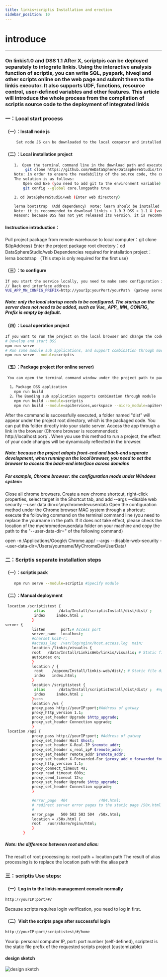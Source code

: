 ```yaml
---
title: linkis+scriptis Installation and erection
sidebar_position: 10
---
```


# introduce

---

### On linkis1.0 and DSS 1.1 After X, scriptpis can be deployed separately to integrate linkis. Using the interactive analysis function of scriptis, you can write SQL, pyspark, hiveql and other scripts online on the web page and submit them to the linkis executor. It also supports UDF, functions, resource control, user-defined variables and other features. This article will introduce the whole process from the compilation of scriptis source code to the deployment of integrated linkis
### 一：Local start process

#### （一）：Install node js
````bash
     Set node JS can be downloaded to the local computer and installed. Download address: http://nodejs.cn/download/ (it is recommended to use the latest stable version) this step is only required for the first use
````
#### （二）：Local installation project
````bash
    1， Open the terminal command line in the download path and execute the following commands:
         git clone https://github.com/WeDataSphere/DataSphereStudio/tree/dev-1.1.x(It is recommended to use this branch before dss1.1.0 release)
    Note: in order to ensure the readability of the source code, the coding specifications of some open source projects require that the naming of classes, methods and variables should be literal and avoid abbreviations. Therefore, some source code files may be named longer. Because the Windows version of Git is compiled with msys, it uses the old version of Windows API, and the file name is limited to 260 characters.
    The solution is as follows:
        Open cmd Exe (you need to add git to the environment variable) and execute the following command:
        git config --global core.longpaths true

    2，cd DataSphereStudio/web (Enter web directory)

    lerna bootstrap （Add dependency） Note: learn should be installed in lerna bootstrap instead of NPM install 
    Note: it is recommended to download linkis > 1.0.3 DSS > 1.1 X (version configuration download)
    Reason: because DSS has not yet released its version, it is recommended to use the branch of this interval before the release of dss1.1.0

````
#### Instruction introduction：

Pull project package from remote warehouse to local computer：git clone ${ipAddress}
Enter the project package root directory：cd DataSphereStudio/web
Dependencies required for installation project：lerna bootstrap （This step is only required for the first use）

#### （三）：to configure

````bash
If you start the service locally, you need to make some configuration in the code, such as in the root directory env. Development file:
// Back end interface address
VUE_APP_MN_CONFIG_PREFIX=http://yourIp:yourPort/yourPath （gatway server）
````
##### Note: only the local startup needs to be configured. The startup on the server does not need to be added, such as Vue_ APP_ MN_ CONFIG_ Prefix is empty by default.
#### （四）：Local operation project

````bash
If you want to run the project on the local browser and change the code to view the effect, you need to open the terminal command window under the project path and execute the following commands in the command:
# Develop and start DSS
npm run serve
# Run some module sub applications, and support combination through modules. For example, scripts version:
npm run serve --module=scriptis
````
#### （五）：Package project (for online server)
````bash
 You can open the terminal command window under the project path to package the project in the command and generate compiled code
  
  1，Package DSS application
    npm run build
  2，The Baoding sub application supports combination through module
    npm run build --module=scriptis
    npm run build --module=apiServices,workspace --micro_module=apiServices
````
After the command is successfully executed, a folder named "dist" will appear under the project root directory, which is the packaged code. You can put this folder directly into your static server.
Access the app through a link in the browser (Chrome browser is recommended): http://localhost:port/  .  When you use this method to run a project, the effect of your code changes will be dynamically reflected in the browser.

##### Note: because the project adopts front-end and back-end separate development, when running on the local browser, you need to set the browser to access the back-end interface across domains

##### For example, Chrome browser: the configuration mode under Windows system:

Close all chrome browsers.
Create a new chrome shortcut, right-click properties, select target in the Shortcut tab, and add --args --disable web security --user data dir=c:\mychromedevuserdata
Open the configuration method under the Chrome browser MAC system through a shortcut: execute the following command on the terminal command line (you need to replace the yourname in the path. If it does not take effect, please check the location of the mychromedevuserdata folder on your machine and copy the path to the "--user-data-dir=" of the following command)

open -n /Applications/Google\ Chrome.app/ --args --disable-web-security --user-data-dir=/Users/yourname/MyChromeDevUserData/

### 二：Scriptis separate installation steps

#### （一）：scriptis pack
````bash
	npm run serve --module=scriptis #Specify module
````
#### （二）：Manual deployment
````bash
 location /scriptistest { 
             alias      /data/Install/scriptisInstall/dist/dist/ ;
             index     index.html ;
            }
server {
            listen       port;# Access port
            server_name  localhost;
            #charset koi8-r;
            #access_log  /var/log/nginx/host.access.log  main;
            location /linkis/visualis {
            root   /data/Install/LinkisWeb/linkis/visualis; # Static file directory
            autoindex on;
            }
            location / {
             root    /appcom/Install/linkis-web/dist/; # Static file directory
             index   index.html;
            }
            location /scriptistest {
             alias      /data/Install/scriptisInstall/dist/dist/ ;  #nginx scriptis Static file storage path (customizable)
             index     index.html ;
            }~~~~
            location /ws {
            proxy_pass http://yourIP:port;#Address of gatway
            proxy_http_version 1.1;
            proxy_set_header Upgrade $http_upgrade;
            proxy_set_header Connection upgrade;
            }
 location /api {
            proxy_pass http://yourIP:port; #Address of gatway
            proxy_set_header Host $host;
            proxy_set_header X-Real-IP $remote_addr;
            proxy_set_header x_real_ipP $remote_addr;
            proxy_set_header remote_addr $remote_addr;
            proxy_set_header X-Forwarded-For $proxy_add_x_forwarded_for;
            proxy_http_version 1.1;
            proxy_connect_timeout 4s;
            proxy_read_timeout 600s;
            proxy_send_timeout 12s;
            proxy_set_header Upgrade $http_upgrade;
            proxy_set_header Connection upgrade;
            }

            #error_page  404              /404.html;
            # redirect server error pages to the static page /50x.html
            #
            error_page   500 502 503 504  /50x.html;
            location = /50x.html {
            root   /usr/share/nginx/html;
            }
        }
````
##### Note: the difference between root and alias:
The result of root processing is: root path + location path
The result of alias processing is to replace the location path with the alias path

### 三：scriptis Use steps:

#### （一）Log in to the linkis management console normally
````bash
http://yourIP:port/#/
````
Because scripts requires login verification, you need to log in first.
#### （二）Visit the scripts page after successful login
````bash
http://yourIP:port/scriptistest/#/home
````
Yourip: personal computer IP, port: port number (self-defined), scriptest is the static file prefix of the requested scripts project (customizable)
#### design sketch

![design sketch](/Images-zh/deployment/skywalking/linkis-scriptis.png)


